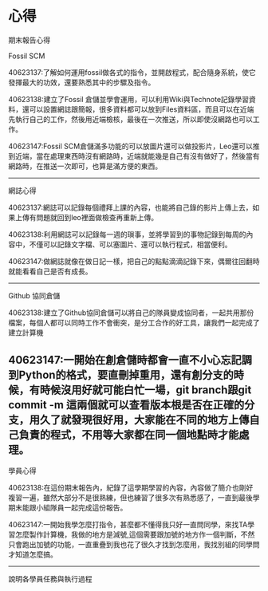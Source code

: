 心得
===

期末報告心得

Fossil SCM

40623137:了解如何運用fossil做各式的指令，並開啟程式，配合隨身系統，使它發揮最大的功效，還要熟悉其中的步驟及指令。

40623138:建立了Fossil 倉儲並學會運用，可以利用Wiki與Technote記錄學習資料，還可以設置網誌跟簡報，很多資料都可以放到Files資料區，而且可以在近端先執行自己的工作，然後用近端檢核，最後在一次推送，所以即使沒網路也可以工作。

40623147:Fossil SCM倉儲滿多功能的可以放圖片還可以做投影片，Leo還可以推到近端，當在處理東西時沒有網路時，近端就能幾是自己有沒有做好了，然後當有網路時，在推送一次即可，也算是滿方便的東西。

---

網誌心得

40623137:網誌可以記錄每個禮拜上課的內容，也能將自己錄的影片上傳上去，如果上傳有問題就回到leo裡面做檢查再重新上傳。

40623138:利用網誌可以記錄每一週的瑣事，並將學習到的事物記錄到每周的內容中，不僅可以記錄文字檔、可以塞圖片、還可以執行程式，相當便利。

40623147:做網誌就像在做日記一樣，把自己的點點滴滴記錄下來，偶爾往回翻時就能看看自己是否有成長。

---


Github 協同倉儲

40623138:建立了Github協同倉儲可以將自己的隊員變成協同者，一起共用那份檔案，每個人都可以同時工作不會衝突，是分工合作的好工具，讓我們一起完成了建立計算機

40623147:一開始在創倉儲時都會一直不小心忘記調到Python的格式，要直刪掉重用，還有創分支的時候，有時候沒用好就可能白忙一場，git branch跟git commit -m 這兩個就可以查看版本根是否在正確的分支，用久了就發現很好用，大家能在不同的地方上傳自己負責的程式，不用等大家都在同一個地點時才能處理。
---


學員心得

40623138:在這份期末報告內，紀錄了這學期學習的內容，內容做了簡介也剛好複習一遍，雖然大部分不是很熟練，但也練習了很多次有熟悉感了，一直到最後學期末能跟小組隊員一起完成這份報告。

40623147:一開始我學怎麼打指令，甚麼都不懂得我只好一直問同學，來找TA學習怎麼製作計算機，我做的地方是減號,這個需要跟加號的地方作一個判斷，不然只會跑出加號的功能，一直重疊到我也花了很久才找到怎麼用，我找別組的同學問才知道怎麼搞。

---

說明各學員任務與執行過程
